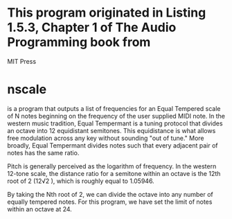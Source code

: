# This program originated in Listing 1.5.3, Chapter 1 of The Audio Programming book from 
MIT Press
# nscale
is a program that outputs a list of frequencies for an Equal Tempered scale of N notes 
beginning on the frequency of the user supplied MIDI note.
In the western music tradition, Equal Tempermant is a tuning protocol that divides an octave 
into 12 equidistant semitones. This equidistance is what allows free modulation across 
any key without sounding "out of tune."
More broadly, Equal Tempermant divides notes such that every adjacent pair of notes has the
same ratio.

Pitch is generally perceived as the logarithm of frequency. In the western 12-tone scale,
the distance ratio for a semitone within an octave is the 12th root of 2 (12√2 ), which is roughly 
equal to 1.05946.

By taking the Nth root of 2, we can divide the octave into any number of equally tempered notes.
For this program, we have set the limit of notes within an octave at 24.
